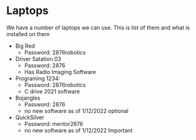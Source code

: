 
# Laptops
We have a number of laptops we can use.  This is list of them and what is installed on them
- Big Red 
  - Password: 2876robotics
- Driver Satation 03 
  - Password: 2876 
  - Has Radio Imaging Software
- Programing 1234: 
  - Password: 2876robotics 
  - C drive 2021 software
- Bojangles 
  - Password: 2876 
  - no new software as of 1/12/2022 optional
- QuickSilver 
  - Password: mentor2876 
  - no new software as of 1/12/2022 Important
